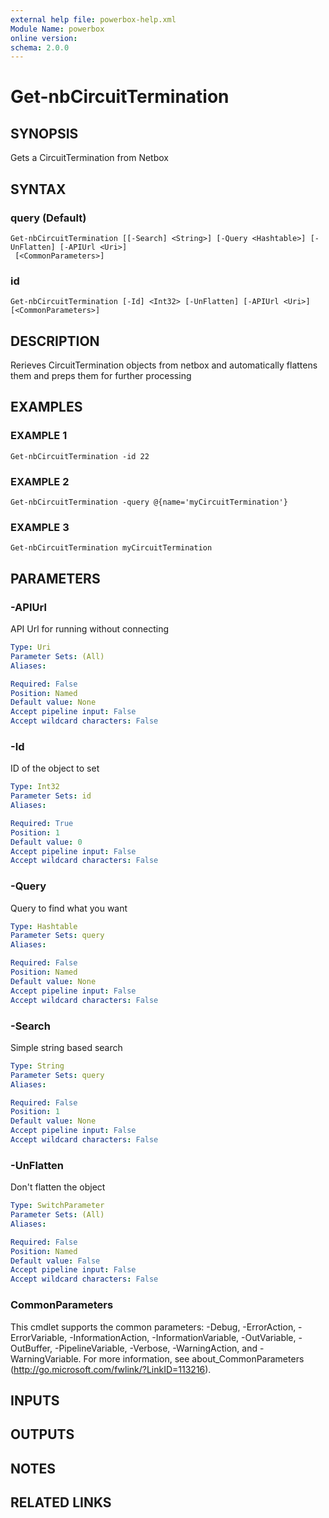 ```yaml
---
external help file: powerbox-help.xml
Module Name: powerbox
online version:
schema: 2.0.0
---
```


# Get-nbCircuitTermination

## SYNOPSIS
Gets a CircuitTermination from Netbox

## SYNTAX

### query (Default)
```
Get-nbCircuitTermination [[-Search] <String>] [-Query <Hashtable>] [-UnFlatten] [-APIUrl <Uri>]
 [<CommonParameters>]
```

### id
```
Get-nbCircuitTermination [-Id] <Int32> [-UnFlatten] [-APIUrl <Uri>] [<CommonParameters>]
```

## DESCRIPTION
Rerieves CircuitTermination objects from netbox and automatically flattens them and
preps them for further processing

## EXAMPLES

### EXAMPLE 1
```
Get-nbCircuitTermination -id 22
```

### EXAMPLE 2
```
Get-nbCircuitTermination -query @{name='myCircuitTermination'}
```

### EXAMPLE 3
```
Get-nbCircuitTermination myCircuitTermination
```

## PARAMETERS

### -APIUrl
API Url for running without connecting

```yaml
Type: Uri
Parameter Sets: (All)
Aliases:

Required: False
Position: Named
Default value: None
Accept pipeline input: False
Accept wildcard characters: False
```

### -Id
ID of the object to set

```yaml
Type: Int32
Parameter Sets: id
Aliases:

Required: True
Position: 1
Default value: 0
Accept pipeline input: False
Accept wildcard characters: False
```

### -Query
Query to find what you want

```yaml
Type: Hashtable
Parameter Sets: query
Aliases:

Required: False
Position: Named
Default value: None
Accept pipeline input: False
Accept wildcard characters: False
```

### -Search
Simple string based search

```yaml
Type: String
Parameter Sets: query
Aliases:

Required: False
Position: 1
Default value: None
Accept pipeline input: False
Accept wildcard characters: False
```

### -UnFlatten
Don't flatten the object

```yaml
Type: SwitchParameter
Parameter Sets: (All)
Aliases:

Required: False
Position: Named
Default value: False
Accept pipeline input: False
Accept wildcard characters: False
```

### CommonParameters
This cmdlet supports the common parameters: -Debug, -ErrorAction, -ErrorVariable, -InformationAction, -InformationVariable, -OutVariable, -OutBuffer, -PipelineVariable, -Verbose, -WarningAction, and -WarningVariable.
For more information, see about_CommonParameters (http://go.microsoft.com/fwlink/?LinkID=113216).

## INPUTS

## OUTPUTS

## NOTES

## RELATED LINKS
